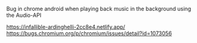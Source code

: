 Bug in chrome android when playing back music in the background using the Audio-API



https://infallible-ardinghelli-2cc8e4.netlify.app/
https://bugs.chromium.org/p/chromium/issues/detail?id=1073056
